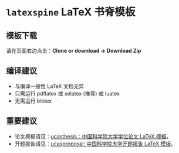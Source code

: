 # `latexspine` LaTeX 书脊模板

## 模板下载

请在页面右边点击：**Clone or download -> Download Zip**

## 编译建议

* 与编译一般性 LaTeX 文档无异
* 只需运行 pdflatex 或 xelatex (推荐) 或 luatex
* 无需运行 bibtex

## 重要建议

* 论文模板请见：[ucasthesis：中国科学院大学学位论文 LaTeX 模板](https://github.com/mohuangrui/ucasthesis)。
* 开题报告请见：[ucasproposal: 中国科学院大学开题报告 LaTeX 模板](https://github.com/mohuangrui/ucasproposal)。

